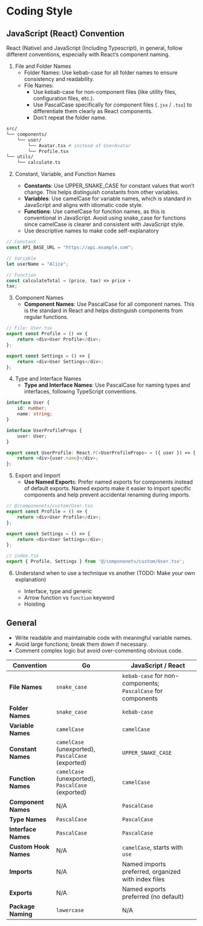 # Coding Style

## JavaScript (React) Convention

React (Native) and JavaScript (Including Typescript), in general, follow different conventions, especially with React’s component naming.

1. File and Folder Names
    * Folder Names: Use kebab-case for all folder names to ensure consistency and readability.
    * File Names:
        * Use kebab-case for non-component files (like utility files, configuration files, etc.).
        * Use PascalCase specifically for component files (`.jsx` / `.tsx`) to differentiate them clearly as React components.
        * Don't repeat the folder name.

```bash
src/
└── components/
    └── user/
        └── Avatar.tsx # instead of UserAvatar
        └── Profile.tsx
└── utils/
    └── calculate.ts
```

2. Constant, Variable, and Function Names

    * **Constants**: Use UPPER_SNAKE_CASE for constant values that won’t change. This helps distinguish constants from other variables.
    * **Variables**: Use camelCase for variable names, which is standard in JavaScript and aligns with idiomatic code style.
    * **Functions**: Use camelCase for function names, as this is conventional in JavaScript. Avoid using snake_case for functions since camelCase is clearer and consistent with JavaScript style.
    * Use descriptive names to make code self-explanatory

```ts
// Constant
const API_BASE_URL = "https://api.example.com"; 

// Variable
let userName = "Alice";                         

// Function
const calculateTotal = (price, tax) => price + 
tax; 

```

3. Component Names
    * **Component Names**: Use PascalCase for all component names. This is the standard in React and helps distinguish components from regular functions.

```ts
// File: User.tsx
export const Profile = () => {
    return <div>User Profile</div>;
};

export const Settings = () => {
    return <div>User Settings</div>;
};
```

4. Type and Interface Names
    * **Type and Interface Names**: Use PascalCase for naming types and interfaces, following TypeScript conventions.

```ts
interface User {
    id: number;
    name: string;
}

interface UserProfileProps {
    user: User;
}

export const UserProfile: React.FC<UserProfileProps> = ({ user }) => {
    return <div>{user.name}</div>;
};

```

5. Export and Import
    * **Use Named Export**s: Prefer named exports for components instead of default exports. Named exports make it easier to import specific components and help prevent accidental renaming during imports.

```ts
// @/componenets/custom/User.tsx
export const Profile = () => {
    return <div>User Profile</div>;
};

export const Settings = () => {
    return <div>User Settings</div>;
};

```

```ts
// index.tsx
export { Profile, Settings } from '@/componenets/custom/User.tsx';
```

6. Understand when to use a technique vs another (TODO: Make your own explanation)

    * Interface, type and generic
    * Arrow function vs `function` keyword
    * Hoisting

## General

* Write readable and maintainable code with meaningful variable names.
* Avoid large functions; break them down if necessary.
* Comment complex logic but avoid over-commenting obvious code.

| **Convention**        | **Go**                                            | **JavaScript / React**                                             |
| --------------------- | ------------------------------------------------- | ------------------------------------------------------------------ |
| **File Names**        | `snake_case`                                      | `kebab-case` for non-components;<br /> `PascalCase` for components |
| **Folder Names**      | `snake_case`                                      | `kebab-case`                                                       |
| **Variable Names**    | `camelCase`                                       | `camelCase`                                                        |
| **Constant Names**    | `camelCase` (unexported), `PascalCase` (exported) | `UPPER_SNAKE_CASE`                                                 |
| **Function Names**    | `camelCase` (unexported), `PascalCase` (exported) | `camelCase`                                                        |
| **Component Names**   | N/A                                               | `PascalCase`                                                       |
| **Type Names**        | `PascalCase`                                      | `PascalCase`                                                       |
| **Interface Names**   | `PascalCase`                                      | `PascalCase`                                                       |
| **Custom Hook Names** | N/A                                               | `camelCase`, starts with `use`                                     |
| **Imports**           | N/A                                               | Named imports preferred, organized with index files                |
| **Exports**           | N/A                                               | Named exports preferred (no default)                               |
| **Package Naming**    | `lowercase`                                       | N/A                                                                |
